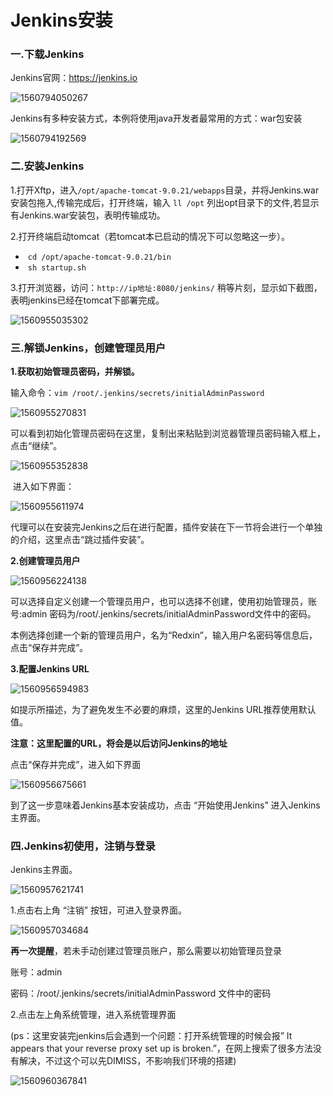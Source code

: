# Jenkins安装

### 一.下载Jenkins

Jenkins官网：<https://jenkins.io>

![1560794050267](assets/1560794050267.png)

Jenkins有多种安装方式，本例将使用java开发者最常用的方式：war包安装

![1560794192569](assets/1560794192569.png)



### 二.安装Jenkins

1.打开Xftp，进入`/opt/apache-tomcat-9.0.21/webapps`目录，并将Jenkins.war安装包拖入,传输完成后，打开终端，输入 `ll /opt` 列出opt目录下的文件,若显示有Jenkins.war安装包，表明传输成功。

2.打开终端启动tomcat（若tomcat本已启动的情况下可以忽略这一步）。

- ​	`cd /opt/apache-tomcat-9.0.21/bin`
- ​	`sh startup.sh`

3.打开浏览器，访问：`http://ip地址:8080/jenkins/` 稍等片刻，显示如下截图，表明jenkins已经在tomcat下部署完成。

![1560955035302](assets/1560955035302.png)



### 三.解锁Jenkins，创建管理员用户

**1.获取初始管理员密码，并解锁。**

​	输入命令：`vim /root/.jenkins/secrets/initialAdminPassword`

![1560955270831](assets/1560955270831.png)

​	可以看到初始化管理员密码在这里，复制出来粘贴到浏览器管理员密码输入框上，点击“继续”。

![1560955352838](assets/1560955352838.png)

​	进入如下界面：

![1560955611974](assets/1560955611974.png)

​	代理可以在安装完Jenkins之后在进行配置，插件安装在下一节将会进行一个单独的介绍，这里点击“跳过插件安装”。



**2.创建管理员用户**

![1560956224138](assets/1560956224138.png)

可以选择自定义创建一个管理员用户，也可以选择不创建，使用初始管理员，账号:admin 密码为/root/.jenkins/secrets/initialAdminPassword文件中的密码。

本例选择创建一个新的管理员用户，名为“Redxin”，输入用户名密码等信息后，点击“保存并完成”。



**3.配置Jenkins URL**

![1560956594983](assets/1560956594983.png)

如提示所描述，为了避免发生不必要的麻烦，这里的Jenkins URL推荐使用默认值。

**注意：这里配置的URL，将会是以后访问Jenkins的地址**

点击“保存并完成”，进入如下界面

![1560956675661](assets/1560956675661.png)

到了这一步意味着Jenkins基本安装成功，点击 “开始使用Jenkins” 进入Jenkins主界面。



### 四.Jenkins初使用，注销与登录

Jenkins主界面。

![1560957621741](assets/1560957621741.png)

1.点击右上角 “注销” 按钮，可进入登录界面。

![1560957034684](assets/1560957034684.png)

**再一次提醒**，若未手动创建过管理员账户，那么需要以初始管理员登录

账号：admin

密码：/root/.jenkins/secrets/initialAdminPassword 文件中的密码



2.点击左上角系统管理，进入系统管理界面

(ps：这里安装完jenkins后会遇到一个问题：打开系统管理的时候会报” It appears that your reverse proxy set up is broken.”，在网上搜索了很多方法没有解决，不过这个可以先DIMISS，不影响我们环境的搭建)

![1560960367841](assets/1560960367841.png)

